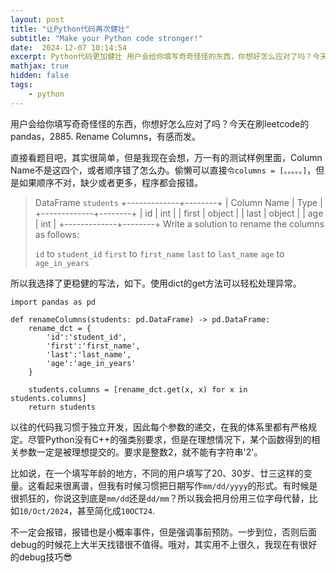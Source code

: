 ```yaml
---
layout: post
title: "让Python代码再次健壮"
subtitle: "Make your Python code stronger!"
date:  2024-12-07 10:14:54
excerpt: Python代码更加健壮 用户会给你填写奇奇怪怪的东西，你想好怎么应对了吗？今天在刷leetcode的2885. Rename Columns，有感而发。
mathjax: true
hidden: false
tags:
    - python
---
```


用户会给你填写奇奇怪怪的东西，你想好怎么应对了吗？今天在刷leetcode的pandas，2885. Rename Columns，有感而发。

直接看题目吧，其实很简单，但是我现在会想，万一有的测试样例里面，Column Name不是这四个，或者顺序错了怎么办。偷懒可以直接```令columns = [。。。。。]```，但是如果顺序不对，缺少或者更多，程序都会报错。

> DataFrame ```students```
> +-------------+--------+
> | Column Name | Type   |
> +-------------+--------+
> | id          | int    |
> | first       | object |
> | last        | object |
> | age         | int    |
> +-------------+--------+
> Write a solution to rename the columns as follows:
> 
> ```id``` to ```student_id```
> ```first``` to ```first_name```
> ```last``` to ```last_name```
> ```age``` to ```age_in_years```


所以我选择了更稳健的写法，如下。使用dict的get方法可以轻松处理异常。

```
import pandas as pd

def renameColumns(students: pd.DataFrame) -> pd.DataFrame:
    rename_dct = {
        'id':'student_id',
        'first':'first_name',
        'last':'last_name',
        'age':'age_in_years'
    }
    
    students.columns = [rename_dct.get(x, x) for x in students.columns]
    return students
```


以往的代码我习惯于独立开发，因此每个参数的递交，在我的体系里都有严格规定。尽管Python没有C++的强类别要求，但是在理想情况下，某个函数得到的相关参数一定是被理想提交的。要求是整数2，就不能有字符串'2'。

比如说，在一个填写年龄的地方，不同的用户填写了20、30岁、廿三这样的变量。这看起来很离谱，但我有时候习惯把日期写作```mm/dd/yyyy```的形式。有时候是很抓狂的，你说这到底是```mm/dd```还是```dd/mm```？所以我会把月份用三位字母代替，比如```10/Oct/2024```，甚至简化成```10OCT24```.

不一定会报错，报错也是小概率事件，但是强调事前预防。一步到位，否则后面debug的时候花上大半天找错很不值得。哦对，其实用不上很久，我现在有很好的debug技巧😎


